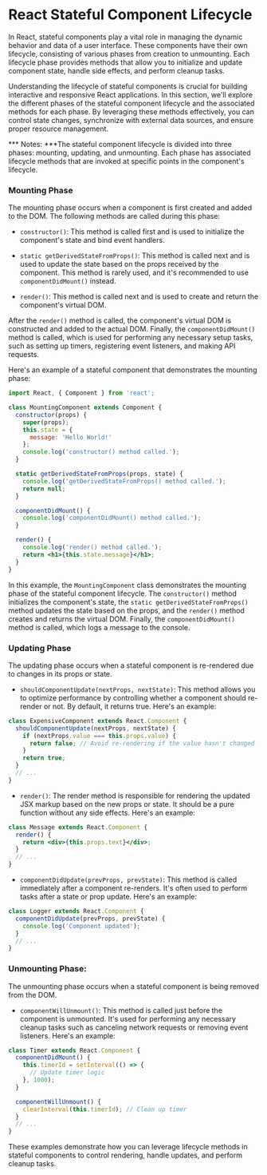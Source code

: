 # React Stateful Component Lifecycle

In React, stateful components play a vital role in managing the dynamic behavior and data of a user interface. These components have their own lifecycle, consisting of various phases from creation to unmounting. Each lifecycle phase provides methods that allow you to initialize and update component state, handle side effects, and perform cleanup tasks.

Understanding the lifecycle of stateful components is crucial for building interactive and responsive React applications. In this section, we'll explore the different phases of the stateful component lifecycle and the associated methods for each phase. By leveraging these methods effectively, you can control state changes, synchronize with external data sources, and ensure proper resource management.

*** Notes: ***The stateful component lifecycle is divided into three phases: mounting, updating, and unmounting. Each phase has associated lifecycle methods that are invoked at specific points in the component's lifecycle.

### Mounting Phase

The mounting phase occurs when a component is first created and added to the DOM. The following methods are called during this phase:

* `constructor()`: This method is called first and is used to initialize the component's state and bind event handlers.

* `static getDerivedStateFromProps()`: This method is called next and is used to update the state based on the props received by the component. This method is rarely used, and it's recommended to use `componentDidMount()` instead.

* `render()`: This method is called next and is used to create and return the component's virtual DOM.

After the `render()` method is called, the component's virtual DOM is constructed and added to the actual DOM. Finally, the `componentDidMount()` method is called, which is used for performing any necessary setup tasks, such as setting up timers, registering event listeners, and making API requests.

Here's an example of a stateful component that demonstrates the mounting phase:

```jsx
import React, { Component } from 'react';

class MountingComponent extends Component {
  constructor(props) {
    super(props);
    this.state = {
      message: 'Hello World!'
    };
    console.log('constructor() method called.');
  }

  static getDerivedStateFromProps(props, state) {
    console.log('getDerivedStateFromProps() method called.');
    return null;
  }

  componentDidMount() {
    console.log('componentDidMount() method called.');
  }

  render() {
    console.log('render() method called.');
    return <h1>{this.state.message}</h1>;
  }
}
```

In this example, the `MountingComponent` class demonstrates the mounting phase of the stateful component lifecycle. The `constructor()` method initializes the component's state, the `static getDerivedStateFromProps()` method updates the state based on the props, and the `render()` method creates and returns the virtual DOM. Finally, the `componentDidMount()` method is called, which logs a message to the console.

### Updating Phase

The updating phase occurs when a stateful component is re-rendered due to changes in its props or state.

* `shouldComponentUpdate(nextProps, nextState)`: This method allows you to optimize performance by controlling whether a component should re-render or not. By default, it returns true. Here's an example:

```jsx
class ExpensiveComponent extends React.Component {
  shouldComponentUpdate(nextProps, nextState) {
    if (nextProps.value === this.props.value) {
      return false; // Avoid re-rendering if the value hasn't changed
    }
    return true;
  }
  // ...
}
```

* `render()`: The render method is responsible for rendering the updated JSX markup based on the new props or state. It should be a pure function without any side effects. Here's an example:

```jsx
class Message extends React.Component {
  render() {
    return <div>{this.props.text}</div>;
  }
  // ...
}
```

* `componentDidUpdate(prevProps, prevState)`: This method is called immediately after a component re-renders. It's often used to perform tasks after a state or prop update. Here's an example:

```jsx
class Logger extends React.Component {
  componentDidUpdate(prevProps, prevState) {
    console.log('Component updated');
  }
  // ...
}
```

### Unmounting Phase:

The unmounting phase occurs when a stateful component is being removed from the DOM.

* `componentWillUnmount()`: This method is called just before the component is unmounted. It's used for performing any necessary cleanup tasks such as canceling network requests or removing event listeners. Here's an example:

```jsx
class Timer extends React.Component {
  componentDidMount() {
    this.timerId = setInterval(() => {
      // Update timer logic
    }, 1000);
  }

  componentWillUnmount() {
    clearInterval(this.timerId); // Clean up timer
  }
  // ...
}
```

These examples demonstrate how you can leverage lifecycle methods in stateful components to control rendering, handle updates, and perform cleanup tasks.
